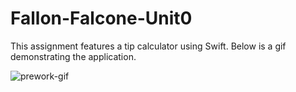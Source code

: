 # Fallon-Falcone-Unit0

This assignment features a tip calculator using Swift.
Below is a gif demonstrating the application.












![prework-gif](https://user-images.githubusercontent.com/98708908/187091679-e4f3841d-3027-44dc-8fc6-694d8c878767.gif)
